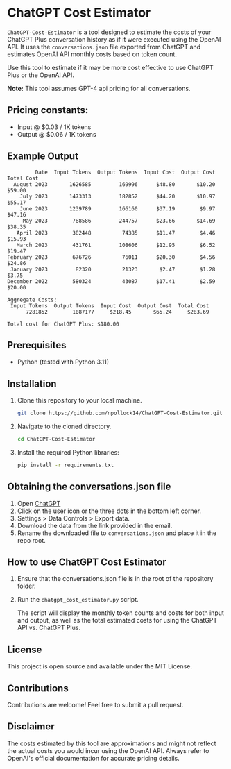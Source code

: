 # ChatGPT Cost Estimator

`ChatGPT-Cost-Estimator` is a tool designed to estimate the costs of your ChatGPT Plus conversation history as if it were executed using the OpenAI API. It uses the `conversations.json` file exported from ChatGPT and estimates OpenAI API monthly costs based on token count.

Use this tool to estimate if it may be more cost effective to use ChatGPT Plus or the OpenAI API.

**Note:** This tool assumes GPT-4 api pricing for all conversations.

## Pricing constants:
* Input @ $0.03 / 1K tokens	 
* Output @ $0.06 / 1K tokens

## Example Output

```
         Date  Input Tokens  Output Tokens  Input Cost  Output Cost  Total Cost
  August 2023       1626585         169996      $48.80       $10.20      $59.00
    July 2023       1473313         182852      $44.20       $10.97      $55.17
    June 2023       1239789         166160      $37.19        $9.97      $47.16
     May 2023        788586         244757      $23.66       $14.69      $38.35
   April 2023        382448          74385      $11.47        $4.46      $15.93
   March 2023        431761         108606      $12.95        $6.52      $19.47
February 2023        676726          76011      $20.30        $4.56      $24.86
 January 2023         82320          21323       $2.47        $1.28       $3.75
December 2022        580324          43087      $17.41        $2.59      $20.00

Aggregate Costs:
 Input Tokens  Output Tokens  Input Cost  Output Cost  Total Cost
      7281852        1087177     $218.45       $65.24     $283.69

Total cost for ChatGPT Plus: $180.00
```

## Prerequisites

- Python (tested with Python 3.11)

## Installation

1. Clone this repository to your local machine.

    ```bash
    git clone https://github.com/npollock14/ChatGPT-Cost-Estimator.git
    ```

2. Navigate to the cloned directory.

    ```bash
    cd ChatGPT-Cost-Estimator
    ```

3. Install the required Python libraries:

    ```bash
    pip install -r requirements.txt
    ```

## Obtaining the conversations.json file

1. Open [ChatGPT](https://chat.openai.com/)
2. Click on the user icon or the three dots in the bottom left corner.
3. Settings > Data Controls > Export data.
4. Download the data from the link provided in the email.
5. Rename the downloaded file to `conversations.json` and place it in the repo root.

## How to use ChatGPT Cost Estimator

1. Ensure that the conversations.json file is in the root of the repository folder.
2. Run the `chatgpt_cost_estimator.py` script.

    The script will display the monthly token counts and costs for both input and output, as well as the total estimated costs for using the ChatGPT API vs. ChatGPT Plus.

## License

This project is open source and available under the MIT License.

## Contributions

Contributions are welcome! Feel free to submit a pull request.

## Disclaimer

The costs estimated by this tool are approximations and might not reflect the actual costs you would incur using the OpenAI API. Always refer to OpenAI's official documentation for accurate pricing details.
